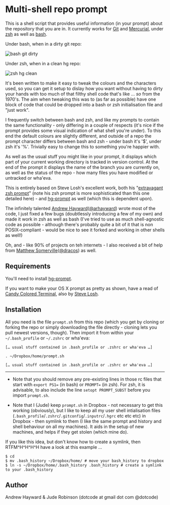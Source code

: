 Multi-shell repo prompt
==========
This is a shell script that provides useful information (in your prompt) about the repository that you are in. It currently works for [Git](http://git-scm.com/) and [Mercurial](http://mercurial.selenic.com/), under [zsh](http://en.wikipedia.org/wiki/Zsh) as well as [bash](http://en.wikipedia.org/wiki/Bash_%28Unix_shell%29).

Under bash, when in a dirty git repo:

![bash git dirty](https://github.com/downloads/dotcode/multi-shell-repo-prompt/bash-git-dirty.png)

Under zsh, when in a clean hg repo:

![zsh hg clean](https://github.com/downloads/dotcode/multi-shell-repo-prompt/zsh-hg-clean.png)

It's been written to make it easy to tweak the colours and the characters used, so you can get it setup to dislay how you want without having to dirty your hands with too much of that filthy shell code that's like … _so_ from the 1970's. The aim when tweaking this was to (as far as possible) have one block of code that could be dropped into a bash or zsh initialisation file and "just work".

I frequently switch between bash and zsh, and like my prompts to contain the same functionality - only differing in a couple of respects (it's nice if the prompt provides some visual indication of what shell you're under). To this end the default colours are slightly different, and outside of a repo the prompt character differs between bash and zsh - under bash it's '$', under zsh it's '%'. Trivially easy to change this to something you're happier with.

As well as the usual stuff you might like in your prompt, it displays which part of your current working directory is tracked in version control. At the end of the prompt it displays the name of the branch you are currently on, as well as the status of the repo - how many files you have modified or untracked or wha'eva.

This is entirely based on Steve Losh's excellent work, both his "[extravagant zsh prompt](http://stevelosh.com/blog/2010/02/my-extravagant-zsh-prompt/)" (note his zsh prompt is more sophisticated than this one detailed here) - and [hg-prompt](http://stevelosh.com/projects/hg-prompt/) as well (which this is dependent upon).

The infinitely talented [Andrew Hayward](https://github.com/andrewhayward)([@arhayward](https://twitter.com/arhayward)) wrote most of the code, I just fixed a few bugs (doubtlessly introducing a few of my own) and made it work in zsh as well as bash (I've tried to use as much shell-agnostic code as possible - although there's probably quite a bit of it that is non POSIX-compliant - would be nice to see it forked and working in other shells as well!)

Oh, and - like 90% of projects on teh internets - I also received a bit of help from [Matthew Somerville](http://www.dracos.co.uk/)([@dracos](https://twitter.com/dracos)) as well.


Requirements
------------
You'll need to install [hg-prompt](http://stevelosh.com/projects/hg-prompt/).

If you want to make your OS X prompt as pretty as shown, have a read of [Candy Colored Terminal](http://stevelosh.com/blog/2009/03/candy-colored-terminal/), also by [Steve Losh](http://stevelosh.com/about/).

Installation
------------
All you need is the file `prompt.sh` from this repo (which you get by cloning or forking the repo or simply downloading the file directly - cloning lets you pull newest versions, though). Then import it from within your `~/.bash_profile` or `~/.zshrc` or wha'eva:

	[… usual stuff contained in .bash_profile or .zshrc or wha'eva …]
	
	. ~/Dropbox/home/prompt.sh
	
	[… usual stuff contained in .bash_profile or .zshrc or wha'eva …]

***

* Note that you should remove any pre-existing lines in those rc files that start with `export PS1=` (in bash) or `PROMPT=` (in zsh). For zsh, it is advisable, to also include the line `setopt PROMPT_SUBST` before you import `prompt.sh`.

* Note that I (Jude) keep `prompt.sh` in Dropbox - not necessary to get this working (obviously), but I like to keep all my user shell intialisation files (`.bash_profile`/`.zshrc`/`.gitconfig`/`.inputrc`/`.hgrc` etc etc etc) in Dropbox - then symlink to them (I like the same prompt and history and shell behaviour on all my machines). It aids in the setup of new machines, and helps if they get stolen (which mine do).

If you like this idea, but don't know how to create a symlink, then RTFM^H^H^H^H have a look at this example …

	$ cd
	$ mv .bash_history ~/Dropbox/home/ # move your bash_history to dropbox
	$ ln -s ~/Dropbox/home/.bash_history .bash_history # create a symlink to your .bash_history	


Author
------
Andrew Hayward & Jude Robinson (dotcode at gmail dot com @dotcode)
